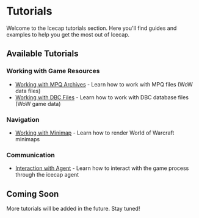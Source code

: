 # Tutorials

Welcome to the Icecap tutorials section. Here you'll find guides and examples to help you get the most out of Icecap.

## Available Tutorials

### Working with Game Resources
- [Working with MPQ Archives](assets/work_with_mpq.md) - Learn how to work with MPQ files (WoW data files)
- [Working with DBC Files](assets/work_with_dbc.md) - Learn how to work with DBC database files (WoW game data)

### Navigation
- [Working with Minimap](navigation/work_with_minimap.md) - Learn how to render World of Warcraft minimaps

### Communication
- [Interaction with Agent](communication/interact_with_agent.md) - Learn how to interact with the game process through the icecap agent

## Coming Soon
More tutorials will be added in the future. Stay tuned!
